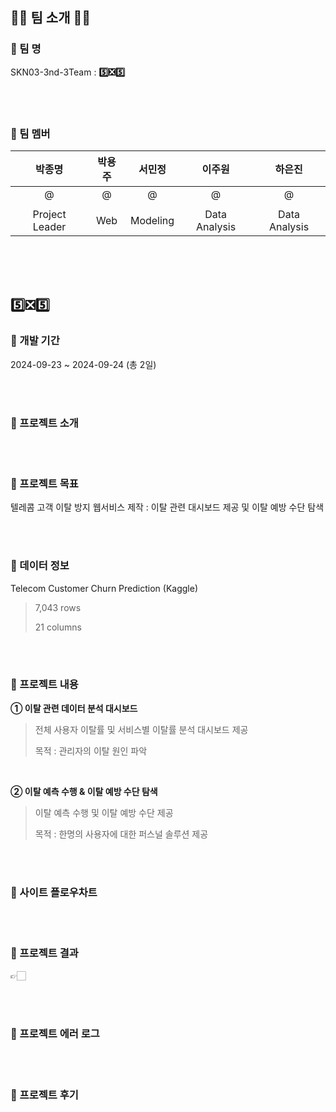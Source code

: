 ## 👋🏻 팀 소개 👋🏻
### 📌 팀 명
SKN03-3nd-3Team : **5️⃣❎5️⃣**

<br/><br/>

### 📌 팀 멤버
| 박종명 | 박용주 | 서민정 | 이주원 | 하은진 |
|:--:|:--:|:--:|:--:|:--:|
| @ | @ | @ | @ | @ |
|  |  |  |  |  |
| Project Leader | Web | Modeling | Data Analysis | Data Analysis |

<br/><br/><br/>

## 5️⃣❎5️⃣
### 📌 개발 기간
2024-09-23 ~ 2024-09-24 (총 2일)

<br/><br/>

### 📌 프로젝트 소개

 
 
<br/><br/>

### 📌 프로젝트 목표
텔레콤 고객 이탈 방지 웹서비스 제작
: 이탈 관련 대시보드 제공 및 이탈 예방 수단 탐색

<br/><br/>

### 📌 데이터 정보
Telecom Customer Churn Prediction (Kaggle)
> 7,043 rows
> 
> 21 columns


<br/><br/>

### 📌 프로젝트 내용
**① 이탈 관련 데이터 분석 대시보드**
>  전체 사용자 이탈률 및 서비스별 이탈률 분석 대시보드 제공 
>
>  목적 : 관리자의 이탈 원인 파악 

<br/>

**② 이탈 예측 수행 & 이탈 예방 수단 탐색**
> 이탈 예측 수행 및 이탈 예방 수단 제공 
>
> 목적 : 한명의 사용자에 대한 퍼스널 솔루션 제공

<br/><br/>

### 📌 사이트 플로우차트

<br/><br/>

### 📌 프로젝트 결과 

👉🏻 

<br/><br/>


### 📌 프로젝트 에러 로그


<br/><br/>

### 📌 프로젝트 후기


